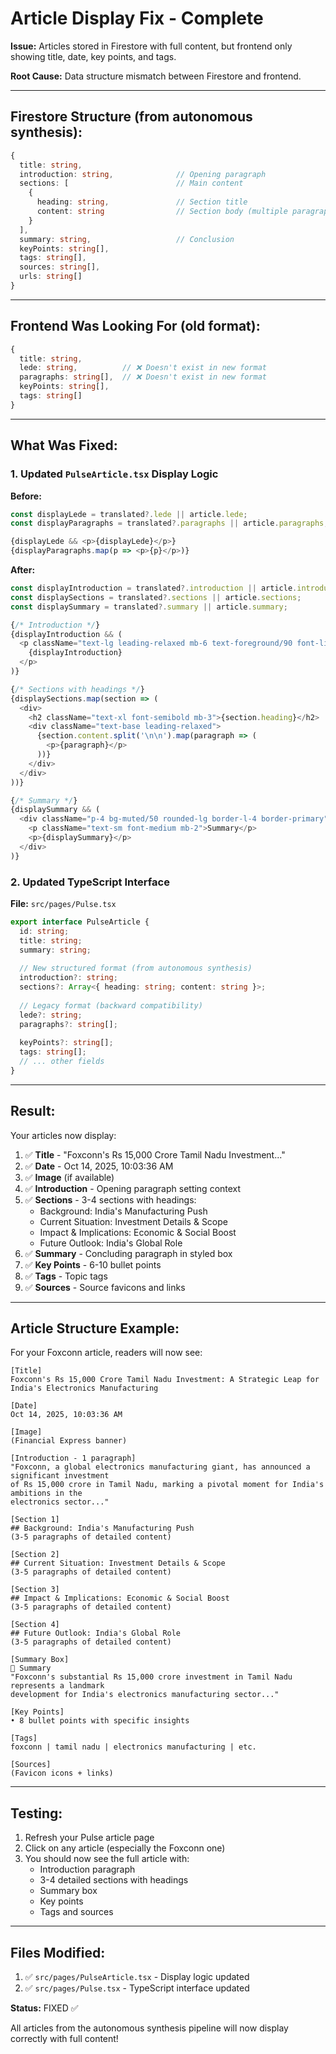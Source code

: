 # Article Display Fix - Complete

**Issue:** Articles stored in Firestore with full content, but frontend only showing title, date, key points, and tags.

**Root Cause:** Data structure mismatch between Firestore and frontend.

---

## Firestore Structure (from autonomous synthesis):

```typescript
{
  title: string,
  introduction: string,              // Opening paragraph
  sections: [                        // Main content
    {
      heading: string,               // Section title
      content: string                // Section body (multiple paragraphs)
    }
  ],
  summary: string,                   // Conclusion
  keyPoints: string[],
  tags: string[],
  sources: string[],
  urls: string[]
}
```

---

## Frontend Was Looking For (old format):

```typescript
{
  title: string,
  lede: string,          // ❌ Doesn't exist in new format
  paragraphs: string[],  // ❌ Doesn't exist in new format
  keyPoints: string[],
  tags: string[]
}
```

---

## What Was Fixed:

### 1. Updated `PulseArticle.tsx` Display Logic

**Before:**
```typescript
const displayLede = translated?.lede || article.lede;
const displayParagraphs = translated?.paragraphs || article.paragraphs;

{displayLede && <p>{displayLede}</p>}
{displayParagraphs.map(p => <p>{p}</p>)}
```

**After:**
```typescript
const displayIntroduction = translated?.introduction || article.introduction;
const displaySections = translated?.sections || article.sections;
const displaySummary = translated?.summary || article.summary;

{/* Introduction */}
{displayIntroduction && (
  <p className="text-lg leading-relaxed mb-6 text-foreground/90 font-light">
    {displayIntroduction}
  </p>
)}

{/* Sections with headings */}
{displaySections.map(section => (
  <div>
    <h2 className="text-xl font-semibold mb-3">{section.heading}</h2>
    <div className="text-base leading-relaxed">
      {section.content.split('\n\n').map(paragraph => (
        <p>{paragraph}</p>
      ))}
    </div>
  </div>
))}

{/* Summary */}
{displaySummary && (
  <div className="p-4 bg-muted/50 rounded-lg border-l-4 border-primary">
    <p className="text-sm font-medium mb-2">Summary</p>
    <p>{displaySummary}</p>
  </div>
)}
```

### 2. Updated TypeScript Interface

**File:** `src/pages/Pulse.tsx`

```typescript
export interface PulseArticle {
  id: string;
  title: string;
  summary: string;
  
  // New structured format (from autonomous synthesis)
  introduction?: string;
  sections?: Array<{ heading: string; content: string }>;
  
  // Legacy format (backward compatibility)
  lede?: string;
  paragraphs?: string[];
  
  keyPoints?: string[];
  tags: string[];
  // ... other fields
}
```

---

## Result:

Your articles now display:

1. ✅ **Title** - "Foxconn's Rs 15,000 Crore Tamil Nadu Investment..."
2. ✅ **Date** - Oct 14, 2025, 10:03:36 AM
3. ✅ **Image** (if available)
4. ✅ **Introduction** - Opening paragraph setting context
5. ✅ **Sections** - 3-4 sections with headings:
   - Background: India's Manufacturing Push
   - Current Situation: Investment Details & Scope
   - Impact & Implications: Economic & Social Boost
   - Future Outlook: India's Global Role
6. ✅ **Summary** - Concluding paragraph in styled box
7. ✅ **Key Points** - 6-10 bullet points
8. ✅ **Tags** - Topic tags
9. ✅ **Sources** - Source favicons and links

---

## Article Structure Example:

For your Foxconn article, readers will now see:

```
[Title]
Foxconn's Rs 15,000 Crore Tamil Nadu Investment: A Strategic Leap for India's Electronics Manufacturing

[Date]
Oct 14, 2025, 10:03:36 AM

[Image]
(Financial Express banner)

[Introduction - 1 paragraph]
"Foxconn, a global electronics manufacturing giant, has announced a significant investment 
of Rs 15,000 crore in Tamil Nadu, marking a pivotal moment for India's ambitions in the 
electronics sector..."

[Section 1]
## Background: India's Manufacturing Push
(3-5 paragraphs of detailed content)

[Section 2]
## Current Situation: Investment Details & Scope
(3-5 paragraphs of detailed content)

[Section 3]
## Impact & Implications: Economic & Social Boost
(3-5 paragraphs of detailed content)

[Section 4]
## Future Outlook: India's Global Role
(3-5 paragraphs of detailed content)

[Summary Box]
📝 Summary
"Foxconn's substantial Rs 15,000 crore investment in Tamil Nadu represents a landmark 
development for India's electronics manufacturing sector..."

[Key Points]
• 8 bullet points with specific insights

[Tags]
foxconn | tamil nadu | electronics manufacturing | etc.

[Sources]
(Favicon icons + links)
```

---

## Testing:

1. Refresh your Pulse article page
2. Click on any article (especially the Foxconn one)
3. You should now see the full article with:
   - Introduction paragraph
   - 3-4 detailed sections with headings
   - Summary box
   - Key points
   - Tags and sources

---

## Files Modified:

1. ✅ `src/pages/PulseArticle.tsx` - Display logic updated
2. ✅ `src/pages/Pulse.tsx` - TypeScript interface updated

**Status:** FIXED ✅

All articles from the autonomous synthesis pipeline will now display correctly with full content!
